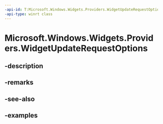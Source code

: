 ```yaml
---
-api-id: T:Microsoft.Windows.Widgets.Providers.WidgetUpdateRequestOptions
-api-type: winrt class
---
```


# Microsoft.Windows.Widgets.Providers.WidgetUpdateRequestOptions

<!--
public sealed class WidgetUpdateRequestOptions
-->


## -description

## -remarks

## -see-also

## -examples


